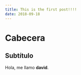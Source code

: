 ```yaml
---
title: This is the first post!!!!
date: 2018-09-18
---
```

# Cabecera

## Subtítulo

Hola, me llamo **david**.